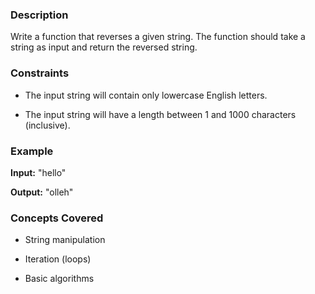 ### Description

Write a function that reverses a given string.  The function should take a string as input and return the reversed string.

### Constraints

* The input string will contain only lowercase English letters.
* The input string will have a length between 1 and 1000 characters (inclusive).

### Example

**Input:**  "hello"
**Output:** "olleh"

### Concepts Covered

* String manipulation
* Iteration (loops)
* Basic algorithms